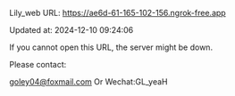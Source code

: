 Lily_web URL: https://ae6d-61-165-102-156.ngrok-free.app

Updated at: 2024-12-10 09:24:06

If you cannot open this URL, the server might be down.

Please contact: 

goley04@foxmail.com Or Wechat:GL_yeaH